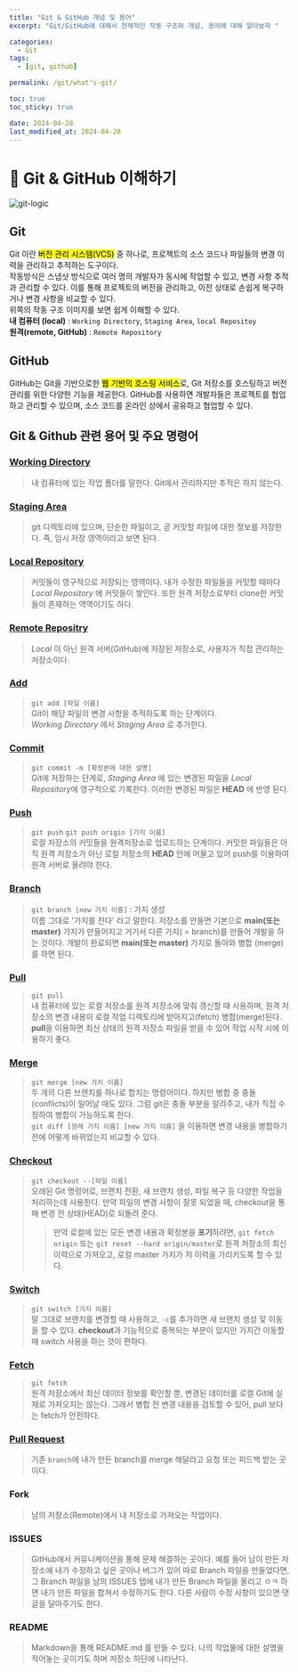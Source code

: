 ```yaml
---
title: "Git & GitHub 개념 및 용어"
excerpt: "Git/GitHub에 대해서 전체적인 작동 구조와 개념, 용어에 대해 알아보자 "

categories:
  - Git
tags:
  - [git, github]

permalink: /git/what's-git/

toc: true
toc_sticky: true

date: 2024-04-28
last_modified_at: 2024-04-28
---
```


# 🎁 Git & GitHub 이해하기

<img src="https://Yooniverse42.github.io/assets/images/posts_img/categories05-git/001-gitLogic.png" alt="git-logic">

## Git

Git 이란 <mark>버전 관리 시스템(VCS)</mark> 중 하나로, 프로젝트의 소스 코드나 파일들의 변경 이력을 관리하고 추적하는 도구이다.  
작동방식은 스냅샷 방식으로 여러 명의 개발자가 동시에 작업할 수 있고, 변경 사항 추적과 관리할 수 있다. 이를 통해 프로젝트의 버전을 관리하고, 이전 상태로 손쉽게 복구하거나 변경 사항을 비교할 수 있다.  
위쪽의 작동 구조 이미지를 보면 쉽게 이해할 수 있다.  
**내 컴퓨터 (local)** : `Working Directory`, `Staging Area`, `local Repositoy`  
**원격(remote, GitHub)** : `Remote Repository`

## GitHub

GitHub는 Git을 기반으로한 <mark>웹 기반의 호스팅 서비스</mark>로, Git 저장소를 호스팅하고 버전 관리를 위한 다양한 기능을 제공한다. GitHub를 사용하면 개발자들은 프로젝트를 협업하고 관리할 수 있으며, 소스 코드를 온라인 상에서 공유하고 협업할 수 있다.

## Git & Github 관련 용어 및 주요 명령어

### <u>Working Directory</u>

> 내 컴퓨터에 있는 작업 폴더를 말한다. Git에서 관리하지만 추적은 하지 않는다.

### <u>Staging Area</u>

> git 디렉토리에 있으며, 단순한 파일이고, 곧 커밋할 파일에 대한 정보를 저장한다. 즉, 임시 저장 영역이라고 보면 된다.

### <u>Local Repository</u>

> 커밋들이 영구적으로 저장되는 영역이다. 내가 수정한 파일들을 커밋할 때마다 _Local Repository_ 에 커밋들이 쌓인다. 또한 원격 저장소로부터 clone한 커밋들이 존재하는 역역이기도 하다.

### <u>Remote Repositry</u>

> _Local_ 이 아닌 원격 서버(GitHub)에 저장된 저장소로, 사용자가 직접 관리하는 저장소이다.

### <u>Add</u>

> `git add [파일 이름]`  
> Git이 해당 파일의 변경 사항을 추적하도록 하는 단계이다.  
> _Working Directory_ 에서 _Staging Area_ 로 추가한다.

### <u>Commit</u>

> `git commit -m [확정본에 대한 설명]`  
> Git에 저장하는 단계로, _Staging Area_ 에 있는 변경된 파일을 *Local Repository*에 영구적으로 기록한다. 이러한 변경된 파일은 **HEAD** 에 반영 된다.

### <u>Push</u>

> `git push` `git push origin [가지 이름]`  
> 로컬 저장소의 커밋들을 원격저장소로 업로드하는 단계이다. 커밋한 파일들은 아직 원격 저장소가 아닌 로컬 저장소의 **HEAD** 안에 머물고 있어 push를 이용하여 원격 서버로 올려야 한다.

### <u>Branch</u>

> `git branch [new 가지 이름]` : 가지 생성  
> 이름 그대로 '가지를 친다' 라고 말한다. 저장소를 만들면 기본으로 **main(또는 master)** 가지가 만들어지고 거기서 다른 가지( = branch)를 만들어 개발을 하는 것이다. 개발이 완료되면 **main(또는 master)** 가지로 돌아와 병합 (merge)를 하면 된다.

### <u>Pull</u>

> `git pull`  
> 내 컴퓨터에 있는 로컬 저장소를 원격 저장소에 맞춰 갱신할 때 사용하며, 원격 저장소의 변경 내용이 로컬 작업 디렉토리에 받아지고(fetch) 병합(merge)된다. **pull**을 이용하면 최신 상태의 원격 저장소 파일을 받을 수 있어 작업 시작 시에 이용하기 좋다.

### <u>Merge</u>

> `git merge [new 가지 이름]`  
> 두 개의 다른 브랜치를 하나로 합치는 명령어이다. 하지만 병합 중 충돌(conflicts)이 일어날 때도 있다. 그럼 git은 충돌 부분을 알려주고, 내가 직접 수정하여 병합이 가능하도록 한다.  
> `git diff [원래 가지 이름] [new 가지 이름]` 을 이용하면 변경 내용을 병합하기 전에 어떻게 바뀌었는지 비교할 수 있다.

### <u>Checkout</u>

> `git checkout --[파일 이름]`  
> 오래된 Git 명령어로, 브랜치 전환, 새 브랜치 생성, 파일 복구 등 다양한 작업을 처리하는데 사용한다. 만약 파일의 변경 사항이 잘못 되었을 때, checkout을 통해 변경 전 상태(HEAD)로 되돌려 준다.
>
> > 만약 로컬에 있는 모든 변경 내용과 확정본을 **포기**하려면, `git fetch origin` 또는 `git reset --hard origin/master`로 원격 저장소의 최신 이력으로 가져오고, 로컬 master 가지가 저 이력을 가리키도록 할 수 있다.

### <u>Switch</u>

> `git switch [가지 이름]`  
> 말 그대로 브랜치를 변경할 때 사용하고, `-c`를 추가하면 새 브랜치 생성 및 이동을 할 수 있다. **checkout**과 기능적으로 중복되는 부분이 있지만 가지간 이동할 때 switch 사용을 하는 것이 편하다.

### <u>Fetch</u>

> `git fetch`  
> 원격 저장소에서 최신 데이터 정보를 확인할 뿐, 변경된 데이터를 로컬 Git에 실제로 가져오지는 않는다. 그래서 병합 전 변경 내용을 검토할 수 있어, pull 보다는 fetch가 안전하다.

### <u>Pull Request</u>

> 기존 `branch`에 내가 만든 branch를 merge 해달라고 요청 또는 피드백 받는 곳이다.

### Fork

> 남의 저장소(Remote)에서 내 저장소로 가져오는 작업이다.

### ISSUES

> GitHub에서 커뮤니케이션을 통해 문제 해결하는 곳이다. 예를 들어 남이 만든 저장소에 내가 수정하고 싶은 곳이나 버그가 있어 따로 Branch 파일을 만들었다면, 그 Branch 파일을 남의 ISSUES 탭에 내가 만든 Branch 파일을 올리고 ㅇㅋ 하면 내가 만든 파일을 합쳐서 수정하기도 한다. 다른 사람이 수정 사항이 있으면 댓글을 달아주기도 한다.

### README

> Markdown을 통해 README.md 를 만들 수 있다. 나의 작업물에 대한 설명을 적어놓는 곳이기도 하며 저장소 하단에 나타난다.
